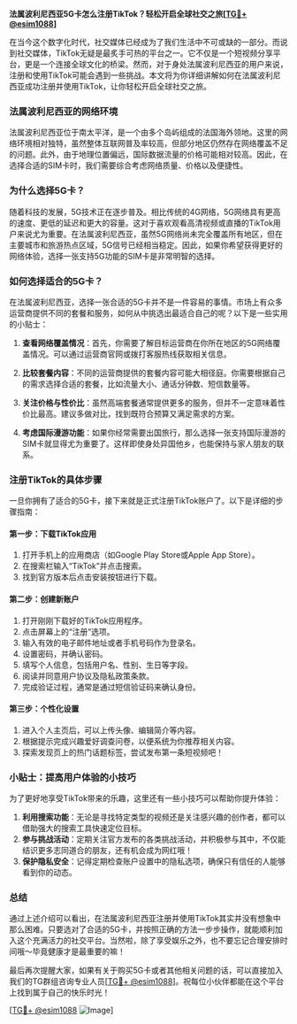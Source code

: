 **法属波利尼西亚5G卡怎么注册TikTok？轻松开启全球社交之旅[[TG💪+ @esim1088](https://t.me/s/esim1088)]**

在当今这个数字化时代，社交媒体已经成为了我们生活中不可或缺的一部分。而说到社交媒体，TikTok无疑是最炙手可热的平台之一。它不仅是一个短视频分享平台，更是一个连接全球文化的桥梁。然而，对于身处法属波利尼西亚的用户来说，注册和使用TikTok可能会遇到一些挑战。本文将为你详细讲解如何在法属波利尼西亚成功注册并使用TikTok，让你轻松开启全球社交之旅。

### 法属波利尼西亚的网络环境

法属波利尼西亚位于南太平洋，是一个由多个岛屿组成的法国海外领地。这里的网络环境相对独特，虽然整体互联网普及率较高，但部分地区仍然存在网络覆盖不足的问题。此外，由于地理位置偏远，国际数据流量的价格可能相对较高。因此，在选择合适的SIM卡时，我们需要综合考虑网络质量、价格以及便捷性。

### 为什么选择5G卡？

随着科技的发展，5G技术正在逐步普及。相比传统的4G网络，5G网络具有更高的速度、更低的延迟和更大的容量。这对于喜欢观看高清视频或直播的TikTok用户来说尤为重要。在法属波利尼西亚，虽然5G网络尚未完全覆盖所有地区，但在主要城市和旅游热点区域，5G信号已经相当稳定。因此，如果你希望获得更好的网络体验，选择一张支持5G功能的SIM卡是非常明智的选择。

### 如何选择适合的5G卡？

在法属波利尼西亚，选择一张合适的5G卡并不是一件容易的事情。市场上有众多运营商提供不同的套餐和服务，如何从中挑选出最适合自己的呢？以下是一些实用的小贴士：

1. **查看网络覆盖情况**：首先，你需要了解目标运营商在你所在地区的5G网络覆盖情况。可以通过运营商官网或拨打客服热线获取相关信息。
   
2. **比较套餐内容**：不同的运营商提供的套餐内容可能大相径庭。你需要根据自己的需求选择合适的套餐，比如流量大小、通话分钟数、短信数量等。
   
3. **关注价格与性价比**：虽然高端套餐通常提供更多的服务，但并不一定意味着性价比最高。建议多做对比，找到既符合预算又满足需求的方案。
   
4. **考虑国际漫游功能**：如果你经常需要出国旅行，那么选择一张支持国际漫游的SIM卡就显得尤为重要了。这样即使身处异国他乡，也能保持与家人朋友的联系。

### 注册TikTok的具体步骤

一旦你拥有了适合的5G卡，接下来就是正式注册TikTok账户了。以下是详细的步骤指南：

#### 第一步：下载TikTok应用

1. 打开手机上的应用商店（如Google Play Store或Apple App Store）。
2. 在搜索栏输入“TikTok”并点击搜索。
3. 找到官方版本后点击安装按钮进行下载。

#### 第二步：创建新账户

1. 打开刚刚下载好的TikTok应用程序。
2. 点击屏幕上的“注册”选项。
3. 输入有效的电子邮件地址或者手机号码作为登录名。
4. 设置密码，并确认密码。
5. 填写个人信息，包括用户名、性别、生日等字段。
6. 阅读并同意用户协议及隐私政策条款。
7. 完成验证过程，通常是通过短信验证码来确认身份。

#### 第三步：个性化设置

1. 进入个人主页后，可以上传头像、编辑简介等内容。
2. 根据提示完成兴趣爱好调查问卷，以便系统为你推荐相关内容。
3. 探索发现页上的热门话题标签，尝试发布第一条短视频吧！

### 小贴士：提高用户体验的小技巧

为了更好地享受TikTok带来的乐趣，这里还有一些小技巧可以帮助你提升体验：

1. **利用搜索功能**：无论是寻找特定类型的视频还是关注感兴趣的创作者，都可以借助强大的搜索工具快速定位目标。
2. **参与挑战活动**：定期关注官方发布的各类挑战活动，并积极参与其中，不仅能结识更多志同道合的朋友，还有机会成为网红哦！
3. **保护隐私安全**：记得定期检查账户设置中的隐私选项，确保只有信任的人能够看到你的动态。

### 总结

通过上述介绍可以看出，在法属波利尼西亚注册并使用TikTok其实并没有想象中那么困难。只要选对了合适的5G卡，并按照正确的方法一步步操作，就能顺利加入这个充满活力的社交平台。当然啦，除了享受娱乐之外，也不要忘记合理安排时间哦～毕竟健康才是最重要的嘛！

最后再次提醒大家，如果有关于购买5G卡或者其他相关问题的话，可以直接加入我们的TG群组咨询专业人员[[TG💪+ @esim1088](https://t.me/s/esim1088)]。祝每位小伙伴都能在这个平台上找到属于自己的快乐时光！

[[TG💪+ @esim1088](https://t.me/s/esim1088) ![Image](https://i.postimg.cc/4NQfJmqS/Snipaste-2025-05-13-00-14-12.png)]